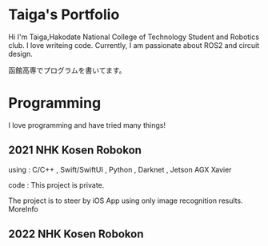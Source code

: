 # Taiga's Portfolio
Hi I'm Taiga,Hakodate National College of Technology Student and Robotics club. I love writeing code. Currently, I am passionate about ROS2 and circuit design.

函館高専でプログラムを書いてます。

# Programming
I love programming and have tried many things!
## 2021 NHK Kosen Robokon
using : C/C++ , Swift/SwiftUI , Python , Darknet , Jetson AGX Xavier

code : This project is private. 

The project is to steer by iOS App using only image recognition results. MoreInfo

## 2022 NHK Kosen Robokon
